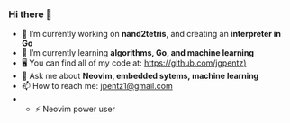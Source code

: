 ### Hi there 👋

<!--
**jgpentz/jgpentz** is a ✨ _special_ ✨ repository because its `README.md` (this file) appears on your GitHub profile.

Here are some ideas to get you started:

- 🔭 I’m currently working on ...
- 🌱 I’m currently learning ...
- 👯 I’m looking to collaborate on ...
- 🤔 I’m looking for help with ...
- 💬 Ask me about ...
- 📫 How to reach me: ...
- 😄 Pronouns: ...
- ⚡ Fun fact: ...
-->

- 🔭 I’m currently working on **nand2tetris**, and creating an **interpreter in Go**
- 🌱 I’m currently learning **algorithms, Go, and machine learning**
- 🖥️ You can find all of my code at: [https://github.com/jgpentz)](https://github.com/jgpentz)
- 💬 Ask me about **Neovim, embedded sytems, machine learning**
- 📫 How to reach me: jpentz1@gmail.com
- - ⚡ Neovim power user
